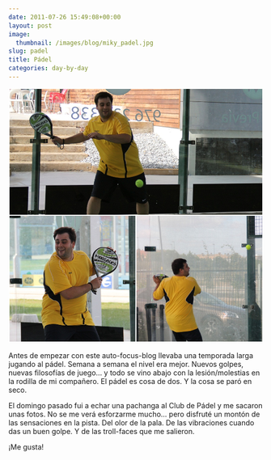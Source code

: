 ```yaml
---
date: 2011-07-26 15:49:08+00:00
layout: post
image:
  thumbnail: /images/blog/miky_padel.jpg
slug: padel
title: Pádel
categories: day-by-day
---
```


[![](/images/blog/miky_padel.jpg)](/images/blog/miky_padel.jpg)

Antes de empezar con este auto-focus-blog llevaba una temporada larga jugando al pádel. Semana a semana el nivel era mejor. Nuevos golpes, nuevas filosofías de juego... y todo se vino abajo con la lesión/molestias en la rodilla de mi compañero. El pádel es cosa de dos. Y la cosa se paró en seco.

El domingo pasado fui a echar una pachanga al Club de Pádel y me sacaron unas fotos. No se me verá esforzarme mucho... pero disfruté un montón de las sensaciones en la pista. Del olor de la pala. De las vibraciones cuando das un buen golpe. Y de las troll-faces que me salieron.

¡Me gusta!
